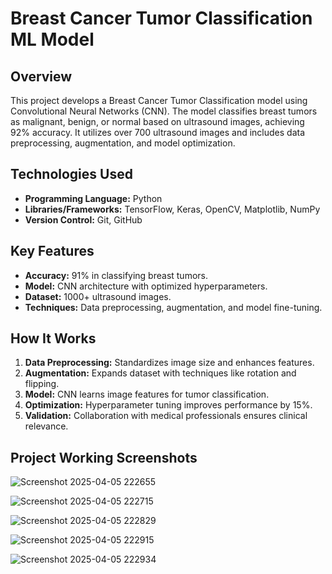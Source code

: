 # Breast Cancer Tumor Classification ML Model
## Overview 
 
This project develops a Breast Cancer Tumor Classification model using Convolutional Neural Networks (CNN). The model classifies breast tumors as malignant, benign, or normal based on ultrasound images, achieving 92% accuracy. It utilizes over 700 ultrasound images and includes data preprocessing, augmentation, and model optimization.
  
## Technologies Used 
 
- **Programming Language:** Python
- **Libraries/Frameworks:** TensorFlow, Keras, OpenCV, Matplotlib, NumPy
- **Version Control:** Git, GitHub

## Key Features 

- **Accuracy:** 91% in classifying breast tumors.
- **Model:** CNN architecture with optimized hyperparameters.
- **Dataset:** 1000+ ultrasound images.
- **Techniques:** Data preprocessing, augmentation, and model fine-tuning.

## How It Works

1. **Data Preprocessing:** Standardizes image size and enhances features.
2. **Augmentation:** Expands dataset with techniques like rotation and flipping.
3. **Model:** CNN learns image features for tumor classification.
4. **Optimization:** Hyperparameter tuning improves performance by 15%.
5. **Validation:** Collaboration with medical professionals ensures clinical relevance.

## Project Working Screenshots

![Screenshot 2025-04-05 222655](https://github.com/user-attachments/assets/0eed4b92-cafd-466b-b516-4744c6007a66)

![Screenshot 2025-04-05 222715](https://github.com/user-attachments/assets/f3148ed2-f3db-47d9-b9f2-d679f64423b9)

![Screenshot 2025-04-05 222829](https://github.com/user-attachments/assets/d5027ddf-cdc5-4284-a97c-bd78e258fe9a)

![Screenshot 2025-04-05 222915](https://github.com/user-attachments/assets/1c2c5aca-d8d5-484a-a21b-e64b3873a082)

![Screenshot 2025-04-05 222934](https://github.com/user-attachments/assets/924a5183-a6cf-45b7-b74f-de46fefed53f)


